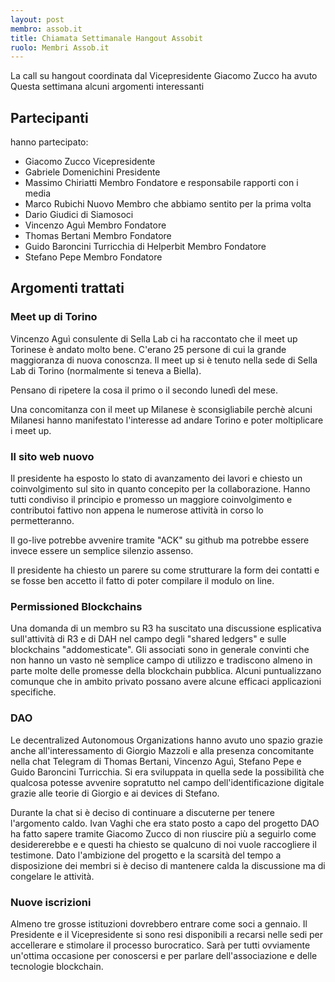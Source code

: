 ```yaml
---
layout: post
membro: assob.it
title: Chiamata Settimanale Hangout Assobit
ruolo: Membri Assob.it
---
```



La call su hangout coordinata dal Vicepresidente Giacomo Zucco ha avuto
Questa settimana alcuni argomenti interessanti
<!-- more -->

## Partecipanti

hanno partecipato:

* Giacomo Zucco Vicepresidente
* Gabriele Domenichini Presidente
* Massimo Chiriatti Membro Fondatore e responsabile rapporti con i media
* Marco Rubichi Nuovo Membro che abbiamo sentito per la prima volta
* Dario Giudici di Siamosoci
* Vincenzo Aguì Membro Fondatore
* Thomas Bertani Membro Fondatore
* Guido Baroncini Turricchia di Helperbit Membro Fondatore
* Stefano Pepe Membro Fondatore

## Argomenti trattati

### Meet up di Torino

Vincenzo Aguì consulente di Sella Lab ci ha raccontato che il meet up Torinese è
andato molto bene. C'erano 25 persone di cui la grande maggioranza di nuova
conoscnza.
Il meet up si è tenuto nella sede di Sella Lab di Torino (normalmente si teneva
a Biella).

Pensano di ripetere la cosa il primo o il secondo lunedì del mese.

Una concomitanza con il meet up Milanese è sconsigliabile perchè alcuni
Milanesi hanno manifestato l'interesse ad andare Torino e poter moltiplicare i
meet up.

### Il sito web nuovo

Il presidente ha esposto lo stato di avanzamento dei lavori e chiesto un
coinvolgimento sul sito in quanto concepito per la collaborazione.
Hanno tutti condiviso il principio e promesso un maggiore coinvolgimento e
contributoi fattivo non appena le numerose attività in corso lo permetteranno.

Il go-live potrebbe avvenire tramite "ACK" su github ma potrebbe essere invece
essere un semplice silenzio assenso.

Il presidente ha chiesto un parere su come strutturare la form dei contatti e
se fosse ben accetto il fatto di poter compilare il modulo on line.

### Permissioned Blockchains

Una domanda di un membro su R3 ha suscitato una discussione esplicativa
sull'attività di R3 e di DAH nel campo degli "shared ledgers" e sulle
blockchains "addomesticate".
Gli associati sono in generale convinti che non hanno un vasto nè semplice
campo di utilizzo e tradiscono almeno in parte molte delle promesse della
blockchain pubblica. Alcuni puntualizzano comunque che in ambito privato
possano avere alcune efficaci applicazioni specifiche.

### DAO

Le decentralized Autonomous Organizations hanno avuto uno spazio grazie anche
all'interessamento di Giorgio Mazzoli e alla presenza concomitante nella chat
Telegram di Thomas Bertani, Vincenzo Aguì, Stefano Pepe e Guido Baroncini
Turricchia. Si era sviluppata in quella sede la possibilità che qualcosa
potesse avvenire sopratutto nel campo dell'identificazione digitale grazie
alle teorie di Giorgio e ai devices di Stefano.

Durante la chat si è deciso di continuare a discuterne per tenere l'argomento
caldo. Ivan Vaghi che era stato posto a capo del progetto DAO ha fatto sapere
tramite Giacomo Zucco di non riuscire più a seguirlo come desidererebbe e
e questi ha chiesto se qualcuno di noi vuole raccogliere il testimone.
Dato l'ambizione del progetto e la scarsità del tempo a disposizione dei
membri si è deciso di mantenere calda la discussione ma di congelare le
attività.

### Nuove iscrizioni

Almeno tre grosse istituzioni dovrebbero entrare come soci a gennaio.
Il Presidente e il Vicepresidente si sono resi disponibili a recarsi nelle sedi
per accellerare e stimolare il processo burocratico. Sarà per tutti ovviamente
un'ottima occasione per conoscersi e per parlare dell'associazione e delle
tecnologie blockchain.
